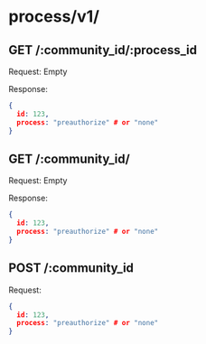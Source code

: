 # process/v1/

## GET /:community_id/:process_id

Request: Empty

Response:

```json
{
  id: 123,
  process: "preauthorize" # or "none"
}
```

## GET /:community_id/

Request: Empty

Response:


```json
{
  id: 123,
  process: "preauthorize" # or "none"
}
```

## POST /:community_id

Request:


```json
{
  id: 123,
  process: "preauthorize" # or "none"
}
```
